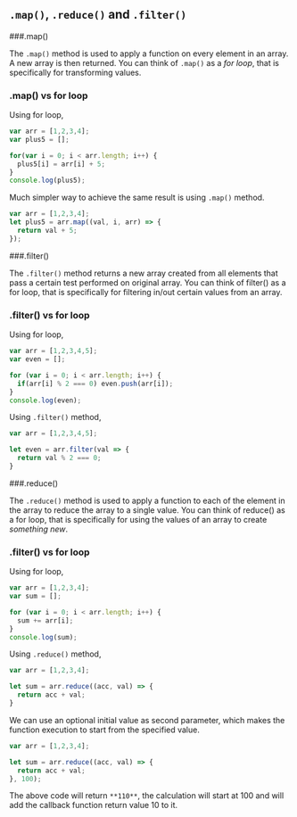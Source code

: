 ## `.map()`, `.reduce()` and `.filter()`

###.map()

The `.map()` method is used to apply a function on every element in an array. A new array is then returned. You can think of 
`.map()` as a *for loop*, that is specifically for transforming values.

### .map() vs for loop

Using for loop,

```javascript
var arr = [1,2,3,4];
var plus5 = [];

for(var i = 0; i < arr.length; i++) {
  plus5[i] = arr[i] + 5;
}
console.log(plus5);
```

Much simpler way to achieve the same result is using `.map()` method.

```javascript
var arr = [1,2,3,4];
let plus5 = arr.map((val, i, arr) => {
  return val + 5;
});
```

###.filter()

The `.filter()` method returns a new array created from all elements that pass a certain test performed on original array.
You can think of filter() as a for loop, that is specifically for filtering in/out certain values from an array.

### .filter() vs for loop

Using for loop,

```javascript
var arr = [1,2,3,4,5];
var even = [];

for (var i = 0; i < arr.length; i++) {
  if(arr[i] % 2 === 0) even.push(arr[i]);
}
console.log(even);
```

Using `.filter()` method,

```javascript
var arr = [1,2,3,4,5];

let even = arr.filter(val => {
  return val % 2 === 0;
}
```

###.reduce()

The `.reduce()` method is used to apply a function to each of the element in the array to reduce the array to a single value.
You can think of reduce() as a for loop, that is specifically for using the values of an array to create *something new*.

### .filter() vs for loop

Using for loop,

```javascript
var arr = [1,2,3,4];
var sum = [];

for (var i = 0; i < arr.length; i++) {
  sum += arr[i];
}
console.log(sum);
```

Using `.reduce()` method,

```javascript
var arr = [1,2,3,4];

let sum = arr.reduce((acc, val) => {
  return acc + val;
}
```

We can use an optional initial value as second parameter, which makes the function execution to start from the specified value.

```javascript
var arr = [1,2,3,4];

let sum = arr.reduce((acc, val) => {
  return acc + val;
}, 100);
```
The above code will return `**110**`, the calculation will start at 100 and will add the callback function return value 10 to it.
